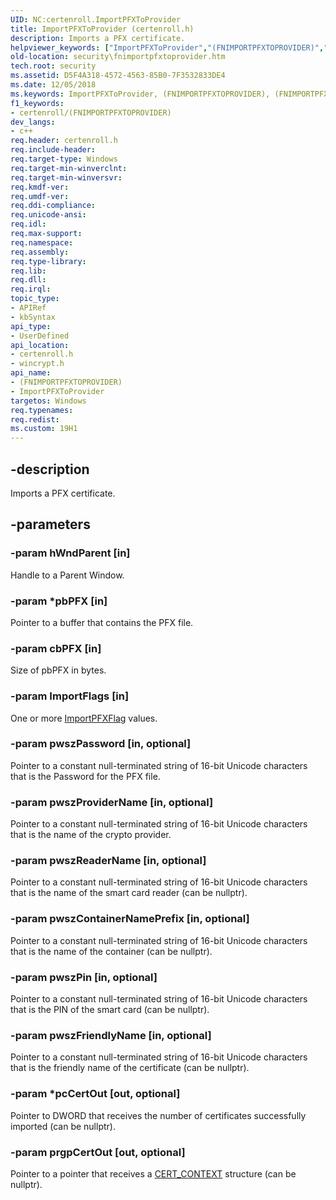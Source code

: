 ```yaml
---
UID: NC:certenroll.ImportPFXToProvider
title: ImportPFXToProvider (certenroll.h)
description: Imports a PFX certificate.
helpviewer_keywords: ["ImportPFXToProvider","(FNIMPORTPFXTOPROVIDER)","(FNIMPORTPFXTOPROVIDER) callback function [Security]","FNIMPORTPFXTOPROVIDER callback","certenroll/(FNIMPORTPFXTOPROVIDER)","fnimportpfxtoprovider","security.fnimportpfxtoprovider","wincrypt/(FNIMPORTPFXTOPROVIDER)"]
old-location: security\fnimportpfxtoprovider.htm
tech.root: security
ms.assetid: D5F4A318-4572-4563-85B0-7F3532833DE4
ms.date: 12/05/2018
ms.keywords: ImportPFXToProvider, (FNIMPORTPFXTOPROVIDER), (FNIMPORTPFXTOPROVIDER) callback function [Security], FNIMPORTPFXTOPROVIDER callback, certenroll/(FNIMPORTPFXTOPROVIDER), fnimportpfxtoprovider, security.fnimportpfxtoprovider, wincrypt/(FNIMPORTPFXTOPROVIDER)
f1_keywords:
- certenroll/(FNIMPORTPFXTOPROVIDER)
dev_langs:
- c++
req.header: certenroll.h
req.include-header: 
req.target-type: Windows
req.target-min-winverclnt: 
req.target-min-winversvr: 
req.kmdf-ver: 
req.umdf-ver: 
req.ddi-compliance: 
req.unicode-ansi: 
req.idl: 
req.max-support: 
req.namespace: 
req.assembly: 
req.type-library: 
req.lib: 
req.dll: 
req.irql: 
topic_type:
- APIRef
- kbSyntax
api_type:
- UserDefined
api_location:
- certenroll.h
- wincrypt.h
api_name:
- (FNIMPORTPFXTOPROVIDER)
- ImportPFXToProvider
targetos: Windows
req.typenames: 
req.redist: 
ms.custom: 19H1
---
```


## -description

Imports a PFX certificate.

## -parameters

### -param hWndParent [in]

Handle to a Parent Window.

### -param *pbPFX [in]

Pointer to a buffer that contains the PFX file.

### -param cbPFX [in]

Size of pbPFX in bytes.

### -param ImportFlags [in]

One or more <a href="https://msdn.microsoft.com/en-us/library/Mt832769(v=VS.85).aspx">ImportPFXFlag</a> values.

### -param pwszPassword [in, optional]

Pointer to a constant null-terminated string of 16-bit Unicode characters that is the Password for the PFX file.

### -param pwszProviderName [in, optional]

Pointer to a constant null-terminated string of 16-bit Unicode characters that is the name of the crypto provider.

### -param pwszReaderName [in, optional]

Pointer to a constant null-terminated string of 16-bit Unicode characters that is the name of the smart card reader (can be nullptr).

### -param pwszContainerNamePrefix [in, optional]

Pointer to a constant null-terminated string of 16-bit Unicode characters that is the name of the container (can be nullptr).

### -param pwszPin [in, optional]

Pointer to a constant null-terminated string of 16-bit Unicode characters that is the PIN of the smart card (can be nullptr).

### -param pwszFriendlyName [in, optional]

Pointer to a constant null-terminated string of 16-bit Unicode characters that is the friendly name of the certificate (can be nullptr).

### -param *pcCertOut [out, optional]

Pointer to DWORD that receives  the number of certificates successfully imported (can be nullptr).

### -param prgpCertOut [out, optional]

Pointer to a pointer that receives a <a href="https://docs.microsoft.com/windows/desktop/api/wincrypt/ns-wincrypt-cert_context">CERT_CONTEXT</a> structure (can be nullptr).
